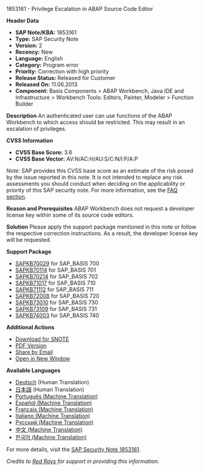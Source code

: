 1853161 - Privilege Escalation in ABAP Source Code Editor

**Header Data**
- **SAP Note/KBA:** 1853161
- **Type:** SAP Security Note
- **Version:** 2
- **Recency:** New
- **Language:** English
- **Category:** Program error
- **Priority:** Correction with high priority
- **Release Status:** Released for Customer
- **Released On:** 11.06.2013
- **Component:** Basis Components > ABAP Workbench, Java IDE and Infrastructure > Workbench Tools: Editors, Painter, Modeler > Function Builder

**Description**
An authenticated user can use functions of the ABAP Workbench to which access should be restricted. This may result in an escalation of privileges.

**CVSS Information**
- **CVSS Base Score:** 3.6
- **CVSS Base Vector:** AV:N/AC:H/AU:S/C:N/I:P/A:P

*Note:* SAP provides this CVSS base score as an estimate of the risk posed by the issue reported in this note. It is not intended to replace any risk assessments you should conduct when deciding on the applicability or priority of this SAP security note. For more information, see the [FAQ section](https://me.sap.com/service.sap.com/securitynotes/).

**Reason and Prerequisites**
ABAP Workbench does not request a developer license key within some of its source code editors.

**Solution**
Please apply the support package mentioned in this note or follow the respective correction instructions. As a result, the developer license key will be requested.

**Support Package**
- [SAPKB70029](https://me.sap.com/supportpackage/SAPKB70029) for SAP_BASIS 700
- [SAPKB70114](https://me.sap.com/supportpackage/SAPKB70114) for SAP_BASIS 701
- [SAPKB70214](https://me.sap.com/supportpackage/SAPKB70214) for SAP_BASIS 702
- [SAPKB71017](https://me.sap.com/supportpackage/SAPKB71017) for SAP_BASIS 710
- [SAPKB71112](https://me.sap.com/supportpackage/SAPKB71112) for SAP_BASIS 711
- [SAPKB72008](https://me.sap.com/supportpackage/SAPKB72008) for SAP_BASIS 720
- [SAPKB73010](https://me.sap.com/supportpackage/SAPKB73010) for SAP_BASIS 730
- [SAPKB73109](https://me.sap.com/supportpackage/SAPKB73109) for SAP_BASIS 731
- [SAPKB74003](https://me.sap.com/supportpackage/SAPKB74003) for SAP_BASIS 740

**Additional Actions**
- [Download for SNOTE](https://notesdownloads.sap.com/note/0040000010954942017)
- [PDF Version](https://userapps.support.sap.com/sap/support/sfm/notes/print/0001853161?language=en-US&token=A79810C805E4D6AC5D87FA703FC4AB75)
- [Share by Email](https://me.sap.com/notes/0001853161/ShareByEmail)
- [Open in New Window](https://me.sap.com/notes/0001853161/OpenNewWindow)

**Available Languages**
- [Deutsch](https://me.sap.com/notes/0001853161/D) (Human Translation)
- [日本語](https://me.sap.com/notes/0001853161/J) (Human Translation)
- [Português (Machine Translation)](https://me.sap.com/notes/0001853161/P)
- [Español (Machine Translation)](https://me.sap.com/notes/0001853161/S)
- [Français (Machine Translation)](https://me.sap.com/notes/0001853161/F)
- [Italiano (Machine Translation)](https://me.sap.com/notes/0001853161/I)
- [Русский (Machine Translation)](https://me.sap.com/notes/0001853161/R)
- [中文 (Machine Translation)](https://me.sap.com/notes/0001853161/1)
- [한국어 (Machine Translation)](https://me.sap.com/notes/0001853161/3)

For more details, visit the [SAP Security Note 1853161](https://me.sap.com/notes/0001853161).

*Credits to [Red Rays](https://redrays.io) for support in providing this information.*